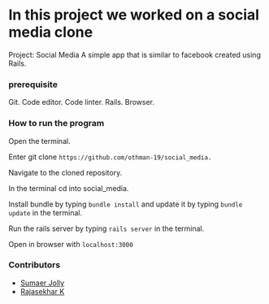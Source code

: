 # In this project we worked on a social media clone 
Project: Social Media
A simple app that is similar to facebook created using Rails.

### prerequisite

Git.
Code editor.
Code linter.
Rails.
Browser.


### How to run the program
Open the terminal.

Enter git clone ``` https://github.com/othman-19/social_media. ```

Navigate to the cloned repository.

In the terminal cd into social_media.

Install bundle by typing ``` bundle install ``` and update it by typing ```bundle update``` in the terminal.

Run the rails server by typing ```rails server``` in the terminal.

Open in browser with ```localhost:3000```

### Contributors

* [Sumaer Jolly](https://github.com/sumaerjolly)
* [Rajasekhar K ](https://github.com/IBTechRaj)
